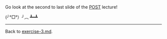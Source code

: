 Go look at the second to last slide of the [POST](../../__lecture/lecture-3-post-method.md) lecture! 

(╯°□°）╯︵ ┻━┻

---

Back to [exercise-3.md](../exercise-3.md).